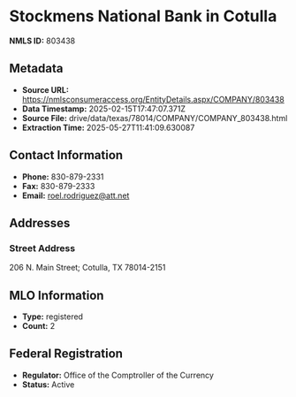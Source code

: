# Stockmens National Bank in Cotulla

**NMLS ID:** 803438

## Metadata
- **Source URL:** https://nmlsconsumeraccess.org/EntityDetails.aspx/COMPANY/803438
- **Data Timestamp:** 2025-02-15T17:47:07.371Z
- **Source File:** drive/data/texas/78014/COMPANY/COMPANY_803438.html
- **Extraction Time:** 2025-05-27T11:41:09.630087

## Contact Information
- **Phone:** 830-879-2331
- **Fax:** 830-879-2333
- **Email:** roel.rodriguez@att.net

## Addresses
### Street Address
206 N. Main Street; Cotulla, TX 78014-2151

## MLO Information
- **Type:** registered
- **Count:** 2

## Federal Registration
- **Regulator:** Office of the Comptroller of the Currency
- **Status:** Active
